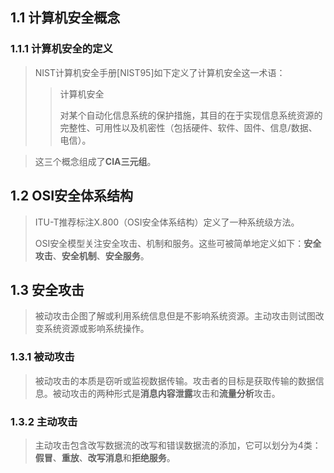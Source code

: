 ## 1.1 计算机安全概念
### 1.1.1 计算机安全的定义
> NIST计算机安全手册[NIST95]如下定义了计算机安全这一术语：
>
>> 计算机安全
>>
>> 对某个自动化信息系统的保护措施，其目的在于实现信息系统资源的完整性、可用性以及机密性（包括硬件、软件、固件、信息/数据、电信）。

> 这三个概念组成了**CIA三元组**。

## 1.2 OSI安全体系结构
> ITU-T推荐标注X.800（OSI安全体系结构）定义了一种系统级方法。
>
> OSI安全模型关注安全攻击、机制和服务。这些可被简单地定义如下：**安全攻击**、**安全机制**、**安全服务**。

## 1.3 安全攻击
> 被动攻击企图了解或利用系统信息但是不影响系统资源。主动攻击则试图改变系统资源或影响系统操作。

### 1.3.1 被动攻击
> 被动攻击的本质是窃听或监视数据传输。攻击者的目标是获取传输的数据信息。被动攻击的两种形式是**消息内容泄露**攻击和**流量分析**攻击。

### 1.3.2 主动攻击
> 主动攻击包含改写数据流的改写和错误数据流的添加，它可以划分为4类：**假冒**、**重放**、**改写消息**和**拒绝服务**。

